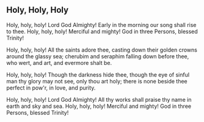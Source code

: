 ## Holy, Holy, Holy

Holy, holy, holy! Lord God Almighty!
Early in the morning our song shall rise to thee.
Holy, holy, holy! Merciful and mighty!
God in three Persons, blessed Trinity!

Holy, holy, holy! All the saints adore thee,
casting down their golden crowns around the glassy sea;
cherubim and seraphim falling down before thee,
who wert, and art, and evermore shalt be.

Holy, holy, holy! Though the darkness hide thee,
though the eye of sinful man thy glory may not see,
only thou art holy; there is none beside thee
perfect in pow'r, in love, and purity.

Holy, holy, holy! Lord God Almighty!
All thy works shall praise thy name in earth and sky and sea.
Holy, holy, holy! Merciful and mighty!
God in three Persons, blessed Trinity!